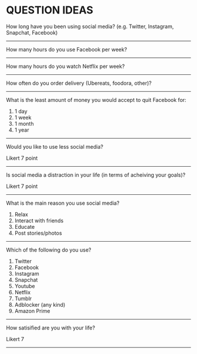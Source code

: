 # QUESTION IDEAS 

How long have you been using social media? (e.g. Twitter, Instagram, Snapchat, Facebook)

---

How many hours do you use Facebook per week?

---

How many hours do you watch Netflix per week?

---

How often do you order delivery (Ubereats, foodora, other)?

---

What is the least amount of money you would accept to quit Facebook for:

1. 1 day
2. 1 week
3. 1 month
4. 1 year

---

Would you like to use less social media?

Likert 7 point

---

Is social media a distraction in your life (in terms of acheiving your goals)?

Likert 7 point

---

What is the main reason you use social media?

1. Relax
2. Interact with friends
3. Educate
4. Post stories/photos

---

Which of the following do you use?

1. Twitter
2. Facebook
3. Instagram
4. Snapchat
5. Youtube
6. Netflix
7. Tumblr
8. Adblocker (any kind)
9. Amazon Prime

---

How satisified are you with your life?

Likert 7

---





